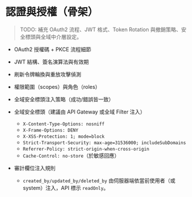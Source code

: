 # 認證與授權（骨架）

> TODO: 補充 OAuth2 流程、JWT 格式、Token Rotation 與撤銷策略、安全標頭與全域中介層設定。

- OAuth2 授權碼 + PKCE 流程細節
- JWT 結構、簽名演算法與有效期
- 刷新令牌輪換與重放攻擊偵測
- 權限範圍（scopes）與角色（roles）
- 全域安全標頭注入策略（成功/錯誤皆一致）
- 全域安全標頭（建議由 API Gateway 或全域 Filter 注入）
  - `X-Content-Type-Options: nosniff`
  - `X-Frame-Options: DENY`
  - `X-XSS-Protection: 1; mode=block`
  - `Strict-Transport-Security: max-age=31536000; includeSubDomains`
  - `Referrer-Policy: strict-origin-when-cross-origin`
  - `Cache-Control: no-store`（於敏感回應）

- 審計欄位注入規則
  - `created_by/updated_by/deleted_by` 由伺服器端依當前使用者（或 system）注入，API 標示 `readOnly`。
